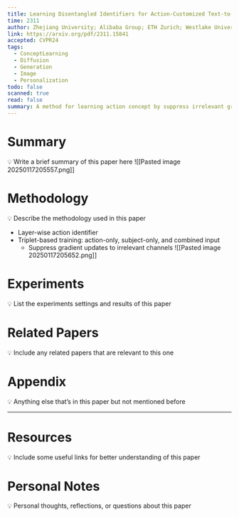 ```yaml
---
title: Learning Disentangled Identifiers for Action-Customized Text-to-Image Generation
time: 2311
author: Zhejiang University; Alibaba Group; ETH Zurich; Westlake University
link: https://arxiv.org/pdf/2311.15841
accepted: CVPR24
tags:
  - ConceptLearning
  - Diffusion
  - Generation
  - Image
  - Personalization
todo: false
scanned: true
read: false
summary: A method for learning action concept by suppress irrelevant gradient updates.
---
```

# Summary
💡 Write a brief summary of this paper here
![[Pasted image 20250117205557.png]]
# Methodology
💡 Describe the methodology used in this paper
- Layer-wise action identifier
- Triplet-based training: action-only, subject-only, and combined input
	- Suppress gradient updates to irrelevant channels
![[Pasted image 20250117205652.png]]
# Experiments
💡 List the experiments settings and results of this paper

# Related Papers
💡 Include any related papers that are relevant to this one

# Appendix
💡 Anything else that’s in this paper but not mentioned before

---
# Resources
💡 Include some useful links for better understanding of this paper

# Personal Notes
💡 Personal thoughts, reflections, or questions about this paper